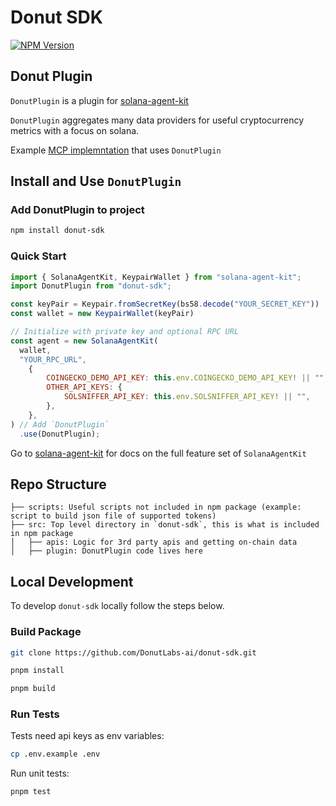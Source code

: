 # Donut SDK

[![NPM Version](https://badge.fury.io/js/donut-sdk.svg)](https://www.npmjs.com/package/donut-sdk)

## Donut Plugin

`DonutPlugin` is a plugin for [solana-agent-kit](https://github.com/sendaifun/solana-agent-kit)

`DonutPlugin` aggregates many data providers for useful cryptocurrency metrics with a focus on solana.

Example [MCP implemntation](https://github.com/DonutLabs-ai/mcp-solana-data/) that uses `DonutPlugin`

## Install and Use `DonutPlugin`

### Add DonutPlugin to project

```bash
npm install donut-sdk
```

### Quick Start

```javascript
import { SolanaAgentKit, KeypairWallet } from "solana-agent-kit";
import DonutPlugin from "donut-sdk";

const keyPair = Keypair.fromSecretKey(bs58.decode("YOUR_SECRET_KEY"))
const wallet = new KeypairWallet(keyPair)

// Initialize with private key and optional RPC URL
const agent = new SolanaAgentKit(
  wallet,
  "YOUR_RPC_URL",
    {
        COINGECKO_DEMO_API_KEY: this.env.COINGECKO_DEMO_API_KEY! || "",
        OTHER_API_KEYS: {
            SOLSNIFFER_API_KEY: this.env.SOLSNIFFER_API_KEY! || "",
        },
    },
) // Add `DonutPlugin`
  .use(DonutPlugin);
```

Go to [solana-agent-kit](https://github.com/sendaifun/solana-agent-kit) for docs on the full feature set of `SolanaAgentKit`

## Repo Structure

```
├── scripts: Useful scripts not included in npm package (example: script to build json file of supported tokens)
├── src: Top level directory in `donut-sdk`, this is what is included in npm package
│   ├── apis: Logic for 3rd party apis and getting on-chain data
│   ├── plugin: DonutPlugin code lives here
```

## Local Development

To develop `donut-sdk` locally follow the steps below.

### Build Package

```bash
git clone https://github.com/DonutLabs-ai/donut-sdk.git
```

```bash
pnpm install
```

```bash
pnpm build
```

### Run Tests

Tests need api keys as env variables:

```bash
cp .env.example .env
```

Run unit tests:

```bash
pnpm test
```
